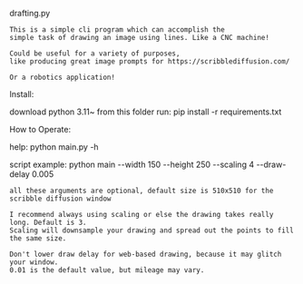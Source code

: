 
drafting.py

    This is a simple cli program which can accomplish the
    simple task of drawing an image using lines. Like a CNC machine!

    Could be useful for a variety of purposes,
    like producing great image prompts for https://scribblediffusion.com/

    Or a robotics application!
    


Install:

download python 3.11~
from this folder run: pip install -r requirements.txt

How to Operate:

help:
    python main.py -h

script example:
    python main --width 150 --height 250 --scaling 4 --draw-delay 0.005

    all these arguments are optional, default size is 510x510 for the scribble diffusion window
    
    I recommend always using scaling or else the drawing takes really long. Default is 3.
    Scaling will downsample your drawing and spread out the points to fill the same size.
    
    Don't lower draw delay for web-based drawing, because it may glitch your window. 
    0.01 is the default value, but mileage may vary.

